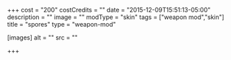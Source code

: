 +++
cost = "200"
costCredits = ""
date = "2015-12-09T15:51:13-05:00"
description = ""
image = ""
modType = "skin"
tags = ["weapon mod","skin"]
title = "spores"
type = "weapon-mod"

[images]
  alt = ""
  src = ""

+++
